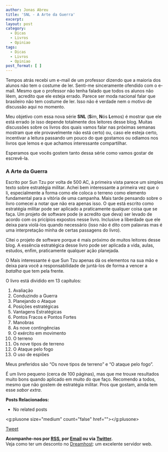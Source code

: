 ```yaml
---
author: Jonas Abreu
title: 'SNL - A Arte da Guerra'
excerpt:
layout: post
category:
  - Dicas
  - Livros
  - Opiniao
tags:
  - Dicas
  - Livros
  - Opiniao
post_format: [ ]
---
```

Tempos atrás recebi um e-mail de um professor dizendo que a maioria dos alunos não tem o costume de ler. Senti-me sinceramente ofendido com o e-mail. Mesmo que o professor não tenha falado que todos os alunos não lêem, acredito que ele esteja errado. Parece ser moda nacional falar que brasileiro não tem costume de ler. Isso não é verdade nem o motivo de discussão aqui no momento. 

Meu objetivo com essa nova série **SNL** (**S**im, **N**ós **L**emos) é mostrar que ele está errado (e isso depende totalmente dos leitores desse blog. Muitas discussões sobre os livros dos quais vamos falar nas próximas semanas mostram que ele provavelmente não está certo) ou, caso ele esteja certo, incentivar a leitura passando um pouco do que gostamos ou odiamos nos livros que lemos e que achamos interessante compartilhar.

Esperamos que vocês gostem tanto dessa série como vamos gostar de escrevê-la.

### **A Arte da Guerra**

Escrito por Sun Tzu por volta de 500 AC, à primeira vista parece um simples texto sobre estratégia militar. Achei bem interessante a primeira vez que o li, especialmente a forma como ele coloca o terreno como elemento fundamental para a vitória de uma campanha. Mais tarde pensando sobre o livro comecei a notar que não era apenas isso. O que está escrito como estratégia militar pode ser aplicado a praticamente qualquer coisa que se faça. Um projeto de software pode (e acredito que deva) ser levado de acordo com os pricípios expostos nesse livro. Inclusive a liberdade que ele deixa para violá-los quando necessário (isso não é dito com palavras mas é uma interpretação minha de certas passagens do livro).

Citei o projeto de software porque é mais próximo de muitos leitores desse blog. A essência estratégica desse livro pode ser aplicada a vida, aulas, estudos, enfim, praticamente qualquer ação planejada.

O Mais interessante é que Sun Tzu apenas dá os elementos na sua mão e deixa para você a responsabilidade de juntá-los de forma a vencer a *batalha* que tem pela frente.

O livro está dividido em 13 capítulos:

1.  Avaliação
2.  Conduzindo a Guerra
3.  Planejando o Ataque
4.  Posições estratégicas
5.  Vantagens Estratégicas
6.  Pontos Fracos e Pontos Fortes
7.  Manobras
8.  As nove contingências
9.  O exército em movimento
10. O terreno
11. Os nove tipos de terreno
12. O Ataque pelo fogo
13. O uso de espiões

Meus preferidos são “Os nove tipos de terreno” e “O ataque pelo fogo”.

É um livro pequeno (cerca de 100 páginas), mas que me trouxe resultados muito bons quando aplicado em muito do que faço. Recomendo a todos, mesmo que não gostem de estratégia militar. Pros que gostam, ainda tem esse *sabor extra*.

**Posts Relacionados:** 
*   No related posts

<g:plusone size="medium" count="false" href=""></g:plusone> 

[Tweet][1] 





**Acompanhe-nos por [ RSS][2], por [Email][3] ou via [Twitter][4].**  
Veja como ter um desconto no [Dreamhost][5]: um excelente servidor web.

 [1]: https://twitter.com/share
 [2]: http://feeds.feedburner.com/VidaGeek
 [3]: http://feedburner.google.com/fb/a/mailverify?uri=VidaGeek&loc=pt_BR
 [4]: http://twitter.com/blogvidageek
 [5]: http://vidageek.net/dreamhost/